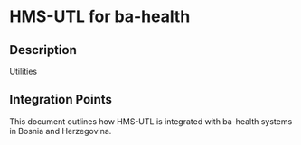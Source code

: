 # HMS-UTL for ba-health

## Description

Utilities

## Integration Points

This document outlines how HMS-UTL is integrated with ba-health systems in Bosnia and Herzegovina.
